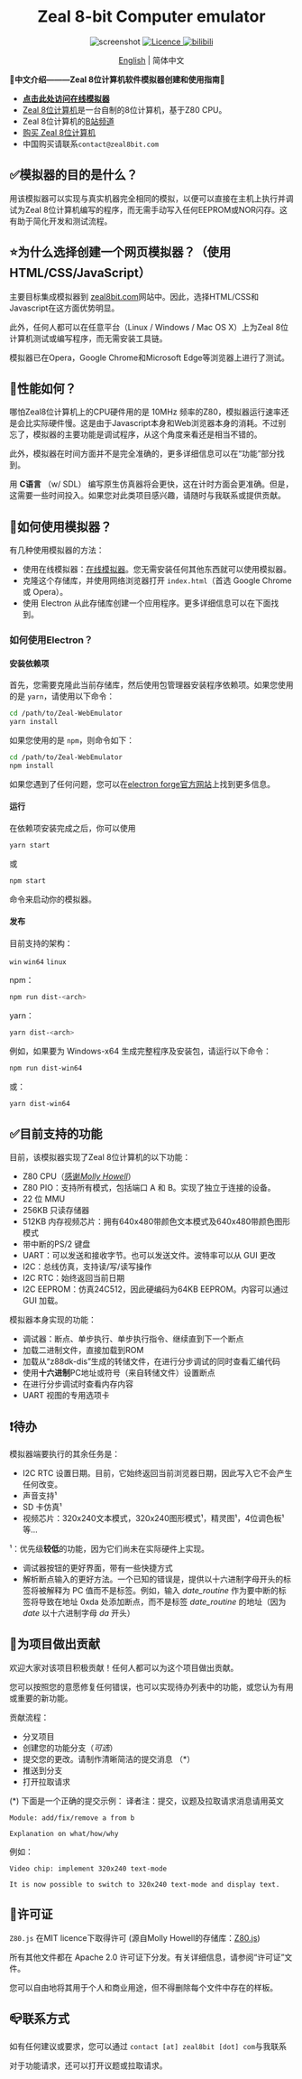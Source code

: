 <h1 align="center">Zeal 8-bit Computer emulator</h1>
<p align=center>
    <img src="../imgs/screenshot.png" alt="screenshot" />
    <a href="https://opensource.org/licenses/Apache-2.0">
        <img src="https://img.shields.io/badge/License-Apache_2.0-blue.svg" alt="Licence" />
    </a>
    <a href="https://space.bilibili.com/1042658991?spm_id_from=333.337.0.0">
        <img alt="bilibili" src="https://img.shields.io/badge/dynamic/json?url=https%3A%2F%2Fapi.swo.moe%2Fstats%2Fbilibili%2F1042658991&query=count&color=282c34&label=bilibili&labelColor=FE7398&logo=bilibili&logoColor=white&logoSvg=data%3Aimage%2Fsvg%2Bxml%3Bbase64%2CPHN2ZyB2aWV3Qm94PSIwIDAgNTIgNTIiIHhtbG5zPSJodHRwOi8vd3d3LnczLm9yZy8yMDAwL3N2ZyI%2BPHBhdGggZD0iTTEuMzczNTIgMTcuMzUzMjJIOC4xMzUzMjNMMTcuMzUzMjIgMTYuNzUzMjF6IE0yLjEzNTMyIDMuMDAwMDJMMi4xMzUzMjIgMy4wMDAwMnoiLz48L3N2Zz4%3D)"/>
    </a>
</p>

<p align="center">
    <a href="../README.md">English</a> | 简体中文
</p>

**👏中文介绍———Zeal 8位计算机软件模拟器创建和使用指南👏**
- **[点击此处访问在线模拟器](https://zeal8bit.github.io/Zeal-WebEmulator/)**
- [Zeal 8位计算机](https://zeal8bit.com/)是一台自制的8位计算机，基于Z80 CPU。
- Zeal 8位计算机的[B站频道](https://space.bilibili.com/1042658991)
- [购买 Zeal 8位计算机](https://www.tindie.com/products/zeal8bit/zeal-8-bit-computer-developer-edition-z80-based/)
- 中国购买请联系`contact@zeal8bit.com`
  
## ✅模拟器的目的是什么？

用该模拟器可以实现与真实机器完全相同的模拟，以便可以直接在主机上执行并调试为Zeal 8位计算机编写的程序，而无需手动写入任何EEPROM或NOR闪存。这有助于简化开发和测试流程。

## ⭐️为什么选择创建一个网页模拟器？（使用HTML/CSS/JavaScript）

主要目标集成模拟器到 [zeal8bit.com](https://zeal8bit.com)网站中。因此，选择HTML/CSS和Javascript在这方面优势明显。

此外，任何人都可以在任意平台（Linux / Windows / Mac OS X）上为Zeal 8位计算机测试或编写程序，而无需安装工具链。

模拟器已在Opera，Google Chrome和Microsoft Edge等浏览器上进行了测试。

## 🧐性能如何？

哪怕Zeal8位计算机上的CPU硬件用的是 10MHz 频率的Z80，模拟器运行速率还是会比实际硬件慢。这是由于Javascript本身和Web浏览器本身的消耗。不过别忘了，模拟器的主要功能是调试程序，从这个角度来看还是相当不错的。

此外，模拟器在时间方面并不是完全准确的，更多详细信息可以在“功能”部分找到。

用 **C语言** （w/ SDL） 编写原生仿真器将会更快，这在计时方面会更准确。但是，这需要一些时间投入。如果您对此类项目感兴趣，请随时与我联系或提供贡献。

## 🎯如何使用模拟器？
有几种使用模拟器的方法：
* 使用在线模拟器：[在线模拟器](https://zeal8bit.github.io/Zeal-WebEmulator/)。您无需安装任何其他东西就可以使用模拟器。
* 克隆这个存储库，并使用网络浏览器打开 `index.html`（首选 Google Chrome 或 Opera）。
* 使用 Electron 从此存储库创建一个应用程序。更多详细信息可以在下面找到。

### 如何使用Electron？

#### 安装依赖项

首先，您需要克隆此当前存储库，然后使用包管理器安装程序依赖项。如果您使用的是 `yarn`，请使用以下命令：

```bash
cd /path/to/Zeal-WebEmulator
yarn install
```

如果您使用的是 `npm`，则命令如下：

```bash
cd /path/to/Zeal-WebEmulator
npm install
```

如果您遇到了任何问题，您可以在[electron forge官方网站](https://www.electronforge.io/import-existing-project)上找到更多信息。

#### 运行

在依赖项安装完成之后，你可以使用

```bash
yarn start
```

或

```bash
npm start
```

命令来启动你的模拟器。

#### 发布

目前支持的架构：

`win` `win64` `linux`

npm：

```bash
npm run dist-<arch>
```

yarn：

```bash
yarn dist-<arch>
```

例如，如果要为 Windows-x64 生成完整程序及安装包，请运行以下命令：

```bash
npm run dist-win64
```

或：

```bash
yarn dist-win64
```

## ✅目前支持的功能

目前，该模拟器实现了Zeal 8位计算机的以下功能：

* Z80 CPU（[感谢*Molly Howell*](https://github.com/DrGoldfire/Z80.js)）
* Z80 PIO：支持所有模式，包括端口 A 和 B。实现了独立于连接的设备。
* 22 位 MMU
* 256KB 只读存储器
* 512KB 内存视频芯片：拥有640x480带颜色文本模式及640x480带颜色图形模式
* 带中断的PS/2 键盘
* UART：可以发送和接收字节。也可以发送文件。波特率可以从 GUI 更改
* I2C：总线仿真，支持读/写/读写操作
* I2C RTC：始终返回当前日期
* I2C EEPROM：仿真24C512，因此硬编码为64KB EEPROM。内容可以通过 GUI 加载。

模拟器本身实现的功能：

* 调试器：断点、单步执行、单步执行指令、继续直到下一个断点
* 加载二进制文件，直接加载到ROM
* 加载从“z88dk-dis”生成的转储文件，在进行分步调试的同时查看汇编代码
* 使用**十六进制**PC地址或符号（来自转储文件）设置断点
* 在进行分步调试时查看内存内容
* UART 视图的专用选项卡

## ❗️待办

模拟器端要执行的其余任务是：

* I2C RTC 设置日期。目前，它始终返回当前浏览器日期，因此写入它不会产生任何改变。
* 声音支持¹
* SD 卡仿真¹
* 视频芯片：320x240文本模式，320x240图形模式¹，精灵图¹，4位调色板¹等...

¹：优先级**较低**的功能，因为它们尚未在实际硬件上实现。

* 调试器按钮的更好界面，带有一些快捷方式
* 解析断点输入的更好方法。一个已知的错误是，提供以十六进制字母开头的标签将被解释为 PC 值而不是标签。例如，输入 *date_routine* 作为要中断的标签将导致在地址 0xda 处添加断点，而不是标签 *date_routine* 的地址（因为 *date* 以十六进制字母 *da* 开头）

## 👬为项目做出贡献

欢迎大家对该项目积极贡献！任何人都可以为这个项目做出贡献。

您可以按照您的意愿修复任何错误，也可以实现待办列表中的功能，或您认为有用或重要的新功能。

贡献流程：

* 分叉项目
* 创建您的功能分支（*可选*）
* 提交您的更改。请制作清晰简洁的提交消息 （*）
* 推送到分支
* 打开拉取请求

(*) 下面是一个正确的提交示例：
    译者注：提交，议题及拉取请求消息请用英文

```plain
Module: add/fix/remove a from b

Explanation on what/how/why
```

例如：

```plain
Video chip: implement 320x240 text-mode

It is now possible to switch to 320x240 text-mode and display text.
```

## 📝许可证

`Z80.js` 在MIT licence下取得许可 (源自Molly Howell的存储库：[Z80.js](https://github.com/DrGoldfire/Z80.js))

所有其他文件都在 Apache 2.0 许可证下分发。有关详细信息，请参阅“许可证”文件。

您可以自由地将其用于个人和商业用途，但不得删除每个文件中存在的样板。

## 📪联系方式

如有任何建议或要求，您可以通过 `contact [at] zeal8bit [dot] com`与我联系

对于功能请求，还可以打开议题或拉取请求。
